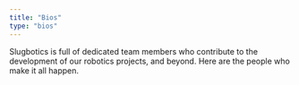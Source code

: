```yaml
---
title: "Bios"
type: "bios"
---
```


Slugbotics is full of dedicated team members who contribute to the development
of our robotics projects, and beyond. Here are the people who make it all
happen.
